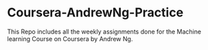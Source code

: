 # Coursera-AndrewNg-Practice

This Repo includes all the weekly assignments done for the Machine learning Course on Coursera by Andrew Ng.
